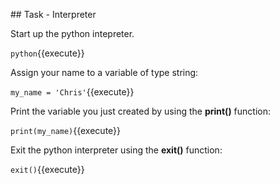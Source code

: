 ## Task - Interpreter

Start up the python intepreter.

`python`{{execute}}

Assign your name to a variable of type string:

`my_name = 'Chris'`{{execute}}

Print the variable you just created by using the **print()** function:

`print(my_name)`{{execute}}

Exit the python interpreter using the **exit()** function:

`exit()`{{execute}}